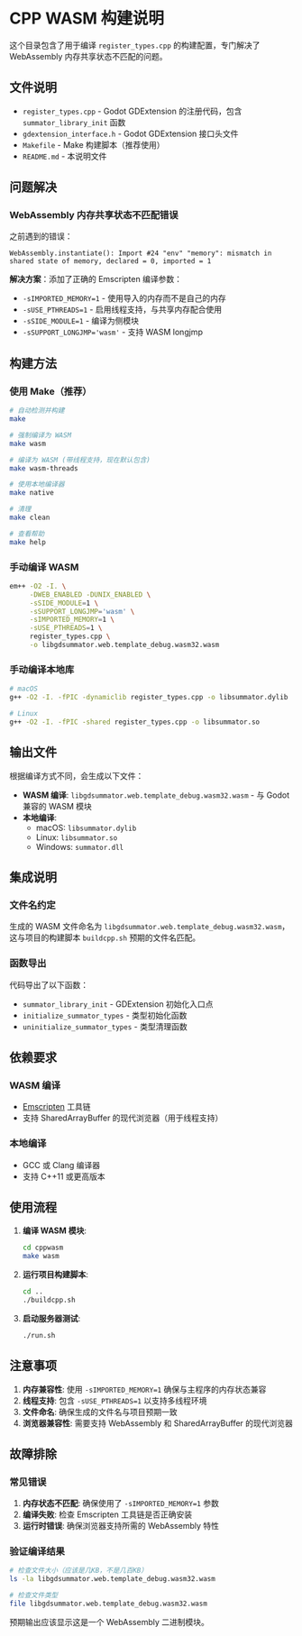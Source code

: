 # CPP WASM 构建说明

这个目录包含了用于编译 `register_types.cpp` 的构建配置，专门解决了 WebAssembly 内存共享状态不匹配的问题。

## 文件说明

- `register_types.cpp` - Godot GDExtension 的注册代码，包含 `summator_library_init` 函数
- `gdextension_interface.h` - Godot GDExtension 接口头文件
- `Makefile` - Make 构建脚本（推荐使用）
- `README.md` - 本说明文件

## 问题解决

### WebAssembly 内存共享状态不匹配错误

之前遇到的错误：
```
WebAssembly.instantiate(): Import #24 "env" "memory": mismatch in shared state of memory, declared = 0, imported = 1
```

**解决方案**：添加了正确的 Emscripten 编译参数：
- `-sIMPORTED_MEMORY=1` - 使用导入的内存而不是自己的内存
- `-sUSE_PTHREADS=1` - 启用线程支持，与共享内存配合使用
- `-sSIDE_MODULE=1` - 编译为侧模块
- `-sSUPPORT_LONGJMP='wasm'` - 支持 WASM longjmp

## 构建方法

### 使用 Make（推荐）

```bash
# 自动检测并构建
make

# 强制编译为 WASM
make wasm

# 编译为 WASM (带线程支持，现在默认包含)
make wasm-threads

# 使用本地编译器
make native

# 清理
make clean

# 查看帮助
make help
```

### 手动编译 WASM

```bash
em++ -O2 -I. \
     -DWEB_ENABLED -DUNIX_ENABLED \
     -sSIDE_MODULE=1 \
     -sSUPPORT_LONGJMP='wasm' \
     -sIMPORTED_MEMORY=1 \
     -sUSE_PTHREADS=1 \
     register_types.cpp \
     -o libgdsummator.web.template_debug.wasm32.wasm
```

### 手动编译本地库

```bash
# macOS
g++ -O2 -I. -fPIC -dynamiclib register_types.cpp -o libsummator.dylib

# Linux
g++ -O2 -I. -fPIC -shared register_types.cpp -o libsummator.so
```

## 输出文件

根据编译方式不同，会生成以下文件：

- **WASM 编译**: `libgdsummator.web.template_debug.wasm32.wasm` - 与 Godot 兼容的 WASM 模块
- **本地编译**: 
  - macOS: `libsummator.dylib`
  - Linux: `libsummator.so`
  - Windows: `summator.dll`

## 集成说明

### 文件名约定

生成的 WASM 文件命名为 `libgdsummator.web.template_debug.wasm32.wasm`，这与项目的构建脚本 `buildcpp.sh` 预期的文件名匹配。

### 函数导出

代码导出了以下函数：
- `summator_library_init` - GDExtension 初始化入口点
- `initialize_summator_types` - 类型初始化函数
- `uninitialize_summator_types` - 类型清理函数

## 依赖要求

### WASM 编译
- [Emscripten](https://emscripten.org/) 工具链
- 支持 SharedArrayBuffer 的现代浏览器（用于线程支持）

### 本地编译
- GCC 或 Clang 编译器
- 支持 C++11 或更高版本

## 使用流程

1. **编译 WASM 模块**:
   ```bash
   cd cppwasm
   make wasm
   ```

2. **运行项目构建脚本**:
   ```bash
   cd ..
   ./buildcpp.sh
   ```

3. **启动服务器测试**:
   ```bash
   ./run.sh
   ```

## 注意事项

1. **内存兼容性**: 使用 `-sIMPORTED_MEMORY=1` 确保与主程序的内存状态兼容
2. **线程支持**: 包含 `-sUSE_PTHREADS=1` 以支持多线程环境
3. **文件命名**: 确保生成的文件名与项目预期一致
4. **浏览器兼容性**: 需要支持 WebAssembly 和 SharedArrayBuffer 的现代浏览器

## 故障排除

### 常见错误

1. **内存状态不匹配**: 确保使用了 `-sIMPORTED_MEMORY=1` 参数
2. **编译失败**: 检查 Emscripten 工具链是否正确安装
3. **运行时错误**: 确保浏览器支持所需的 WebAssembly 特性

### 验证编译结果

```bash
# 检查文件大小（应该是几KB，不是几百KB）
ls -la libgdsummator.web.template_debug.wasm32.wasm

# 检查文件类型
file libgdsummator.web.template_debug.wasm32.wasm
```

预期输出应该显示这是一个 WebAssembly 二进制模块。
